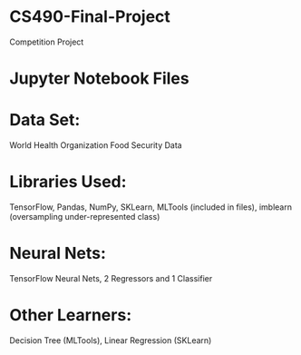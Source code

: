# CS490-Final-Project
Competition Project


# Jupyter Notebook Files

# Data Set:
World Health Organization Food Security Data

# Libraries Used:
TensorFlow, Pandas, NumPy, SKLearn, MLTools (included in files), imblearn (oversampling under-represented class)

# Neural Nets:
TensorFlow Neural Nets, 2 Regressors and 1 Classifier

# Other Learners:
Decision Tree (MLTools), Linear Regression (SKLearn)
